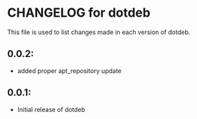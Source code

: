 # CHANGELOG for dotdeb

This file is used to list changes made in each version of dotdeb.

## 0.0.2:

* added proper apt_repository update

## 0.0.1:

* Initial release of dotdeb